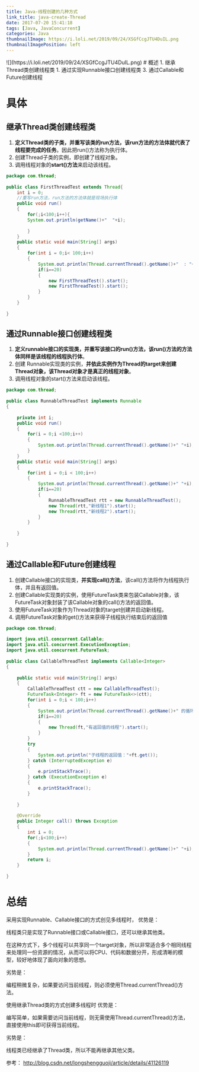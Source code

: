 ```yaml
---
title: Java-线程创建的几种方式
link_title: java-create-Thread
date: 2017-07-20 15:41:18
tags: [Java, JavaConcurrent]
categories: Java
thumbnailImage: https://i.loli.net/2019/09/24/XSGfCcgJTU4DuIL.png
thumbnailImagePosition: left
---
```

<span/>
<!-- more -->
![](https://i.loli.net/2019/09/24/XSGfCcgJTU4DuIL.png)
<!-- toc -->
# 概述
1. 继承Thread类创建线程类
1. 通过实现Runnable接口创建线程类
3. 通过Callable和Future创建线程

# 具体
## 继承Thread类创建线程类
1. **定义Thread类的子类，并重写该类的run方法，该run方法的方法体就代表了线程要完成的任务**。因此把run()方法称为执行体。
2. 创建Thread子类的实例，即创建了线程对象。
3. 调用线程对象的**start()方法**来启动该线程。

```java
package com.thread;  
  
public class FirstThreadTest extends Thread{  
    int i = 0;  
    //重写run方法，run方法的方法体就是现场执行体  
    public void run()  
    {  
        for(;i<100;i++){  
        System.out.println(getName()+"  "+i);  
          
        }  
    }  
    public static void main(String[] args)  
    {  
        for(int i = 0;i< 100;i++)  
        {  
            System.out.println(Thread.currentThread().getName()+"  : "+i);  
            if(i==20)  
            {  
                new FirstThreadTest().start();  
                new FirstThreadTest().start();  
            }  
        }  
    }  
  
}  
```

## 通过Runnable接口创建线程类
1. **定义runnable接口的实现类，并重写该接口的run()方法，该run()方法的方法体同样是该线程的线程执行体**。
2. 创建 Runnable实现类的实例，**并依此实例作为Thread的target来创建Thread对象，该Thread对象才是真正的线程对象**。
3. 调用线程对象的start()方法来启动该线程。

```java
package com.thread;  
  
public class RunnableThreadTest implements Runnable  
{  
  
    private int i;  
    public void run()  
    {  
        for(i = 0;i <100;i++)  
        {  
            System.out.println(Thread.currentThread().getName()+" "+i);  
        }  
    }  
    public static void main(String[] args)  
    {  
        for(int i = 0;i < 100;i++)  
        {  
            System.out.println(Thread.currentThread().getName()+" "+i);  
            if(i==20)  
            {  
                RunnableThreadTest rtt = new RunnableThreadTest();  
                new Thread(rtt,"新线程1").start();  
                new Thread(rtt,"新线程2").start();  
            }  
        }  
  
    }  
  
}  
```

## 通过Callable和Future创建线程
1. 创建Callable接口的实现类，**并实现call()方法**，该call()方法将作为线程执行体，并且有返回值。
2. 创建Callable实现类的实例，使用FutureTask类来包装Callable对象，该FutureTask对象封装了该Callable对象的call()方法的返回值。
3. 使用FutureTask对象作为Thread对象的target创建并启动新线程。
4. 调用FutureTask对象的get()方法来获得子线程执行结束后的返回值

```java
package com.thread;  
  
import java.util.concurrent.Callable;  
import java.util.concurrent.ExecutionException;  
import java.util.concurrent.FutureTask;  
  
public class CallableThreadTest implements Callable<Integer>  
{  
  
    public static void main(String[] args)  
    {  
        CallableThreadTest ctt = new CallableThreadTest();  
        FutureTask<Integer> ft = new FutureTask<>(ctt);  
        for(int i = 0;i < 100;i++)  
        {  
            System.out.println(Thread.currentThread().getName()+" 的循环变量i的值"+i);  
            if(i==20)  
            {  
                new Thread(ft,"有返回值的线程").start();  
            }  
        }  
        try  
        {  
            System.out.println("子线程的返回值："+ft.get());  
        } catch (InterruptedException e)  
        {  
            e.printStackTrace();  
        } catch (ExecutionException e)  
        {  
            e.printStackTrace();  
        }  
  
    }  
  
    @Override  
    public Integer call() throws Exception  
    {  
        int i = 0;  
        for(;i<100;i++)  
        {  
            System.out.println(Thread.currentThread().getName()+" "+i);  
        }  
        return i;  
    }  
  
}  
```
# 总结
采用实现Runnable、Callable接口的方式创见多线程时，
优势是：

线程类只是实现了Runnable接口或Callable接口，还可以继承其他类。

在这种方式下，多个线程可以共享同一个target对象，所以非常适合多个相同线程来处理同一份资源的情况，从而可以将CPU、代码和数据分开，形成清晰的模型，较好地体现了面向对象的思想。

劣势是：

编程稍微复杂，如果要访问当前线程，则必须使用Thread.currentThread()方法。

使用继承Thread类的方式创建多线程时
优势是：

编写简单，如果需要访问当前线程，则无需使用Thread.currentThread()方法，直接使用this即可获得当前线程。

劣势是：

线程类已经继承了Thread类，所以不能再继承其他父类。

参考：
http://blog.csdn.net/longshengguoji/article/details/41126119
